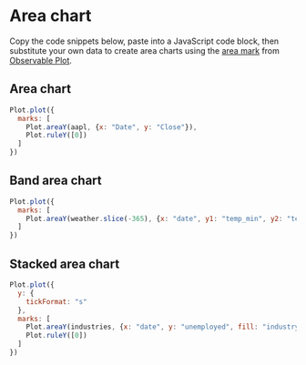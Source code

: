 # Area chart

Copy the code snippets below, paste into a JavaScript code block, then substitute your own data to create area charts using the [area mark](https://observablehq.com/plot/marks/area) from [Observable Plot](https://observablehq.com/plot/). 

## Area chart

```js echo
Plot.plot({
  marks: [
    Plot.areaY(aapl, {x: "Date", y: "Close"}),
    Plot.ruleY([0])
  ]
})
```

## Band area chart

```js echo
Plot.plot({
  marks: [
    Plot.areaY(weather.slice(-365), {x: "date", y1: "temp_min", y2: "temp_max", curve: "step"})
  ]
})
```

## Stacked area chart

```js echo
Plot.plot({
  y: {
    tickFormat: "s"
  },
  marks: [
    Plot.areaY(industries, {x: "date", y: "unemployed", fill: "industry"}),
    Plot.ruleY([0])
  ]
})
```


